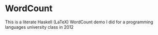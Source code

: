 # WordCount
This is a literate Haskell (LaTeX) WordCount demo I did for a programming languages university class in 2012
